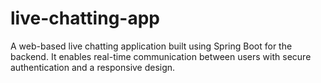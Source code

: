 # live-chatting-app
A web-based live chatting application built using Spring Boot for the backend. It enables real-time communication between users with secure authentication and a responsive design.
